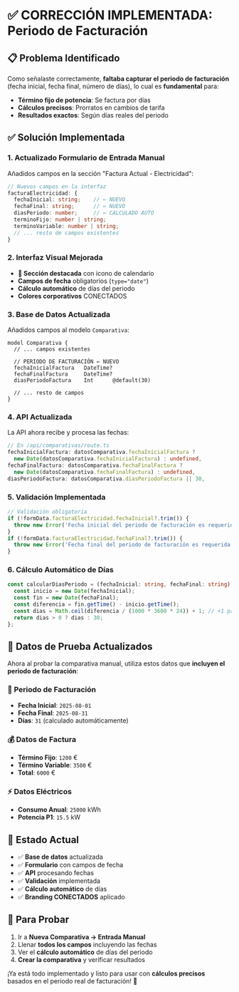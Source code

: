 
# ✅ CORRECCIÓN IMPLEMENTADA: Periodo de Facturación

## 📋 **Problema Identificado**
Como señalaste correctamente, **faltaba capturar el periodo de facturación** (fecha inicial, fecha final, número de días), lo cual es **fundamental** para:

- **Término fijo de potencia**: Se factura por días
- **Cálculos precisos**: Prorratos en cambios de tarifa
- **Resultados exactos**: Según días reales del periodo

## ✅ **Solución Implementada**

### **1. Actualizado Formulario de Entrada Manual**
Añadidos campos en la sección "Factura Actual - Electricidad":

```typescript
// Nuevos campos en la interfaz
facturaElectricidad: {
  fechaInicial: string;    // ← NUEVO
  fechaFinal: string;      // ← NUEVO  
  diasPeriodo: number;     // ← CALCULADO AUTO
  terminoFijo: number | string;
  terminoVariable: number | string;
  // ... resto de campos existentes
}
```

### **2. Interfaz Visual Mejorada**
- **📅 Sección destacada** con icono de calendario
- **Campos de fecha** obligatorios (`type="date"`)
- **Cálculo automático** de días del periodo
- **Colores corporativos** CONECTADOS

### **3. Base de Datos Actualizada**
Añadidos campos al modelo `Comparativa`:

```prisma
model Comparativa {
  // ... campos existentes
  
  // PERIODO DE FACTURACIÓN ← NUEVO
  fechaInicialFactura   DateTime?
  fechaFinalFactura     DateTime?
  diasPeriodoFactura    Int      @default(30)
  
  // ... resto de campos
}
```

### **4. API Actualizada**
La API ahora recibe y procesa las fechas:

```typescript
// En /api/comparativas/route.ts
fechaInicialFactura: datosComparativa.fechaInicialFactura ? 
  new Date(datosComparativa.fechaInicialFactura) : undefined,
fechaFinalFactura: datosComparativa.fechaFinalFactura ? 
  new Date(datosComparativa.fechaFinalFactura) : undefined,
diasPeriodoFactura: datosComparativa.diasPeriodoFactura || 30,
```

### **5. Validación Implementada**
```typescript
// Validación obligatoria
if (!formData.facturaElectricidad.fechaInicial?.trim()) {
  throw new Error('Fecha inicial del periodo de facturación es requerida');
}
if (!formData.facturaElectricidad.fechaFinal?.trim()) {
  throw new Error('Fecha final del periodo de facturación es requerida');
}
```

### **6. Cálculo Automático de Días**
```typescript
const calcularDiasPeriodo = (fechaInicial: string, fechaFinal: string): number => {
  const inicio = new Date(fechaInicial);
  const fin = new Date(fechaFinal);
  const diferencia = fin.getTime() - inicio.getTime();
  const dias = Math.ceil(diferencia / (1000 * 3600 * 24)) + 1; // +1 para incluir ambos días
  return dias > 0 ? dias : 30;
};
```

## 🎯 **Datos de Prueba Actualizados**

Ahora al probar la comparativa manual, utiliza estos datos que **incluyen el periodo de facturación**:

### **📅 Periodo de Facturación**
- **Fecha Inicial**: `2025-08-01`
- **Fecha Final**: `2025-08-31` 
- **Días**: `31` (calculado automáticamente)

### **💰 Datos de Factura**
- **Término Fijo**: `1200` €
- **Término Variable**: `3500` €
- **Total**: `6000` €

### **⚡ Datos Eléctricos**
- **Consumo Anual**: `25000` kWh
- **Potencia P1**: `15.5` kW

## 🚀 **Estado Actual**
- ✅ **Base de datos** actualizada
- ✅ **Formulario** con campos de fecha
- ✅ **API** procesando fechas
- ✅ **Validación** implementada
- ✅ **Cálculo automático** de días
- ✅ **Branding CONECTADOS** aplicado

## 🧪 **Para Probar**
1. Ir a **Nueva Comparativa → Entrada Manual**
2. Llenar **todos los campos** incluyendo las fechas
3. Ver el **cálculo automático** de días del periodo
4. **Crear la comparativa** y verificar resultados

¡Ya está todo implementado y listo para usar con **cálculos precisos** basados en el periodo real de facturación! 🎉

